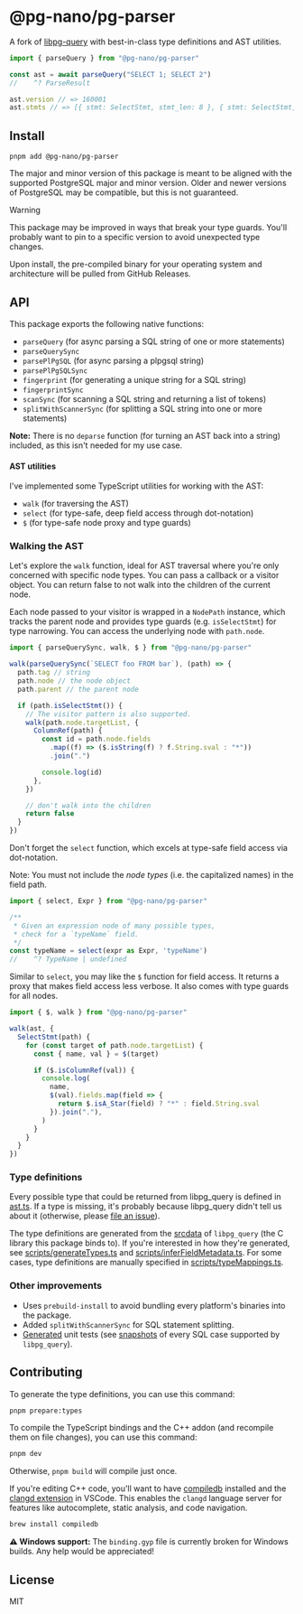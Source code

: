 # @pg-nano/pg-parser

A fork of [libpg-query](https://github.com/launchql/libpg-query-node) with best-in-class type definitions and AST utilities.

```ts
import { parseQuery } from "@pg-nano/pg-parser"

const ast = await parseQuery("SELECT 1; SELECT 2")
//    ^? ParseResult

ast.version // => 160001
ast.stmts // => [{ stmt: SelectStmt, stmt_len: 8 }, { stmt: SelectStmt, stmt_location: 9 }]
```

## Install

```
pnpm add @pg-nano/pg-parser
```

The major and minor version of this package is meant to be aligned with the supported PostgreSQL major and minor version. Older and newer versions of PostgreSQL may be compatible, but this is not guaranteed.

> [!WARNING]
> This package may be improved in ways that break your type guards. You'll probably want to pin to a specific version to avoid unexpected type changes.

Upon install, the pre-compiled binary for your operating system and architecture will be pulled from GitHub Releases.

## API

This package exports the following native functions:

- `parseQuery` (for async parsing a SQL string of one or more statements)
- `parseQuerySync`
- `parsePlPgSQL` (for async parsing a plpgsql string)
- `parsePlPgSQLSync`
- `fingerprint` (for generating a unique string for a SQL string)
- `fingerprintSync`
- `scanSync` (for scanning a SQL string and returning a list of tokens)
- `splitWithScannerSync` (for splitting a SQL string into one or more statements)

**Note:** There is no `deparse` function (for turning an AST back into a string) included, as this isn't needed for my use case.

#### AST utilities

I've implemented some TypeScript utilities for working with the AST:

- `walk` (for traversing the AST)
- `select` (for type-safe, deep field access through dot-notation)
- `$` (for type-safe node proxy and type guards)

### Walking the AST

Let's explore the `walk` function, ideal for AST traversal where you're only concerned with specific node types. You can pass a callback or a visitor object. You can return false to not walk into the children of the current node.

Each node passed to your visitor is wrapped in a `NodePath` instance, which tracks the parent node and provides type guards (e.g. `isSelectStmt`) for type narrowing. You can access the underlying node with `path.node`.

```ts
import { parseQuerySync, walk, $ } from "@pg-nano/pg-parser"

walk(parseQuerySync(`SELECT foo FROM bar`), (path) => {
  path.tag // string
  path.node // the node object
  path.parent // the parent node

  if (path.isSelectStmt()) {
    // The visitor pattern is also supported.
    walk(path.node.targetList, {
      ColumnRef(path) {
        const id = path.node.fields
          .map((f) => ($.isString(f) ? f.String.sval : "*"))
          .join(".")

        console.log(id)
      },
    })

    // don't walk into the children
    return false
  }
})
```

Don't forget the `select` function, which excels at type-safe field access via dot-notation.

Note: You must not include the *node types* (i.e. the capitalized names) in the field path.

```ts
import { select, Expr } from "@pg-nano/pg-parser"

/**
 * Given an expression node of many possible types,
 * check for a `typeName` field.
 */
const typeName = select(expr as Expr, 'typeName')
//    ^? TypeName | undefined
```

Similar to `select`, you may like the `$` function for field access. It returns a proxy that makes field access less verbose. It also comes with type guards for all nodes.

```ts
import { $, walk } from "@pg-nano/pg-parser"

walk(ast, {
  SelectStmt(path) {
    for (const target of path.node.targetList) {
      const { name, val } = $(target)

      if ($.isColumnRef(val)) {
        console.log(
          name,
          $(val).fields.map(field => {
            return $.isA_Star(field) ? "*" : field.String.sval
          }).join("."),
        )
      }
    }
  }
})
```

### Type definitions

Every possible type that could be returned from libpg_query is defined in [ast.ts](https://github.com/pg-nano/pg-parser/blob/16-latest/src/lib/ast.ts). If a type is missing, it's probably because libpg_query didn't tell us about it (otherwise, please [file an issue](https://github.com/pg-nano/pg-parser/issues)).

The type definitions are generated from the [srcdata](https://github.com/pganalyze/libpg_query/tree/16-latest/srcdata) of `libpg_query` (the C library this package binds to). If you're interested in how they're generated, see [scripts/generateTypes.ts](https://github.com/pg-nano/pg-parser/blob/16-latest/scripts/generateTypes.ts) and [scripts/inferFieldMetadata.ts](https://github.com/pg-nano/pg-parser/blob/16-latest/scripts/inferFieldMetadata.ts). For some cases, type definitions are manually specified in [scripts/typeMappings.ts](https://github.com/pg-nano/pg-parser/blob/16-latest/scripts/typeMappings.ts).

### Other improvements

- Uses `prebuild-install` to avoid bundling every platform's binaries into the package.
- Added `splitWithScannerSync` for SQL statement splitting.
- [Generated](https://github.com/pg-nano/pg-parser/blob/16-latest/scripts/generateTests.ts) unit tests (see [snapshots](https://github.com/pg-nano/pg-parser/tree/16-latest/test/postgres_regress/__snapshots__) of every SQL case supported by `libpg_query`).

## Contributing

To generate the type definitions, you can use this command:

```sh
pnpm prepare:types
```

To compile the TypeScript bindings and the C++ addon (and recompile them on file changes), you can use this command:

```sh
pnpm dev
```

Otherwise, `pnpm build` will compile just once.

If you're editing C++ code, you'll want to have [compiledb](https://github.com/nickdiego/compiledb) installed and the [clangd extension](https://marketplace.visualstudio.com/items?itemName=llvm-vs-code-extensions.vscode-clangd) in VSCode. This enables the `clangd` language server for features like autocomplete, static analysis, and code navigation.

```sh
brew install compiledb
```

**⚠️ Windows support:** The `binding.gyp` file is currently broken for Windows builds. Any help would be appreciated!

## License

MIT
